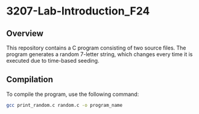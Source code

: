 # 3207-Lab-Introduction_F24

## Overview

This repository contains a C program consisting of two source files. The program generates a random 7-letter string, which changes every time it is executed due to time-based seeding.

## Compilation

To compile the program, use the following command:

```bash
gcc print_random.c random.c -o program_name
